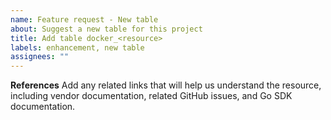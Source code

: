 ```yaml
---
name: Feature request - New table
about: Suggest a new table for this project
title: Add table docker_<resource>
labels: enhancement, new table
assignees: ""
---
```


**References**
Add any related links that will help us understand the resource, including vendor documentation, related GitHub issues, and Go SDK documentation.
